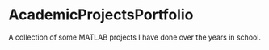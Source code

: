 # AcademicProjectsPortfolio
A collection of some MATLAB projects I have done over the years in school.
